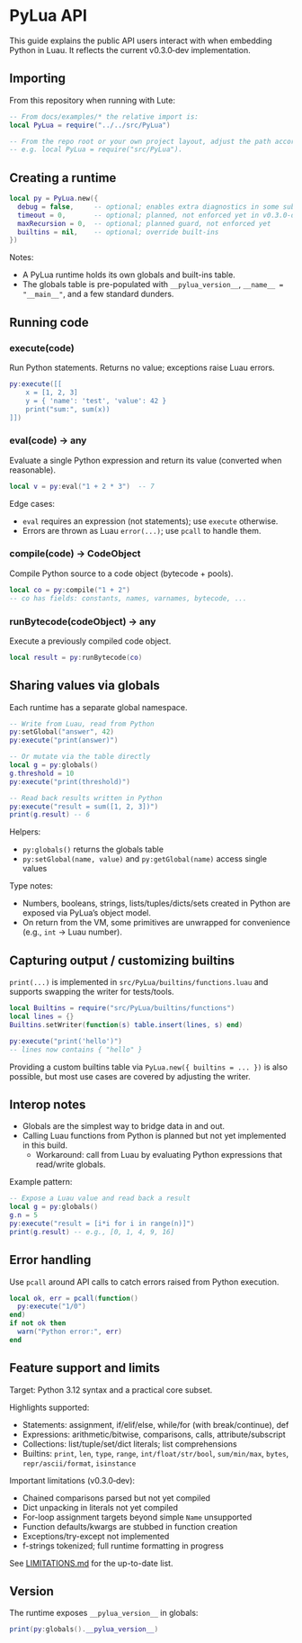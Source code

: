 # PyLua API

This guide explains the public API users interact with when embedding Python in Luau. It reflects the current v0.3.0‑dev implementation.

## Importing

From this repository when running with Lute:

```lua
-- From docs/examples/* the relative import is:
local PyLua = require("../../src/PyLua")

-- From the repo root or your own project layout, adjust the path accordingly,
-- e.g. local PyLua = require("src/PyLua").
```

## Creating a runtime

```lua
local py = PyLua.new({
  debug = false,     -- optional; enables extra diagnostics in some subsystems
  timeout = 0,       -- optional; planned, not enforced yet in v0.3.0‑dev
  maxRecursion = 0,  -- optional; planned guard, not enforced yet
  builtins = nil,    -- optional; override built-ins
})
```

Notes:

- A PyLua runtime holds its own globals and built-ins table.
- The globals table is pre-populated with `__pylua_version__`, `__name__ = "__main__"`, and a few standard dunders.

## Running code

### execute(code)

Run Python statements. Returns no value; exceptions raise Luau errors.

```lua
py:execute([[ 
    x = [1, 2, 3]
    y = { 'name': 'test', 'value': 42 }
    print("sum:", sum(x))
]])
```

### eval(code) -> any

Evaluate a single Python expression and return its value (converted when reasonable).

```lua
local v = py:eval("1 + 2 * 3")  -- 7
```

Edge cases:

- `eval` requires an expression (not statements); use `execute` otherwise.
- Errors are thrown as Luau `error(...)`; use `pcall` to handle them.

### compile(code) -> CodeObject

Compile Python source to a code object (bytecode + pools).

```lua
local co = py:compile("1 + 2")
-- co has fields: constants, names, varnames, bytecode, ...
```

### runBytecode(codeObject) -> any

Execute a previously compiled code object.

```lua
local result = py:runBytecode(co)
```

## Sharing values via globals

Each runtime has a separate global namespace.

```lua
-- Write from Luau, read from Python
py:setGlobal("answer", 42)
py:execute("print(answer)")

-- Or mutate via the table directly
local g = py:globals()
g.threshold = 10
py:execute("print(threshold)")

-- Read back results written in Python
py:execute("result = sum([1, 2, 3])")
print(g.result) -- 6
```

Helpers:

- `py:globals()` returns the globals table
- `py:setGlobal(name, value)` and `py:getGlobal(name)` access single values

Type notes:

- Numbers, booleans, strings, lists/tuples/dicts/sets created in Python are exposed via PyLua’s object model.
- On return from the VM, some primitives are unwrapped for convenience (e.g., `int` → Luau number).

## Capturing output / customizing builtins

`print(...)` is implemented in `src/PyLua/builtins/functions.luau` and supports swapping the writer for tests/tools.

```lua
local Builtins = require("src/PyLua/builtins/functions")
local lines = {}
Builtins.setWriter(function(s) table.insert(lines, s) end)

py:execute("print('hello')")
-- lines now contains { "hello" }
```

Providing a custom builtins table via `PyLua.new({ builtins = ... })` is also possible, but most use cases are covered by adjusting the writer.

## Interop notes

- Globals are the simplest way to bridge data in and out.
- Calling Luau functions from Python is planned but not yet implemented in this build.
  - Workaround: call from Luau by evaluating Python expressions that read/write globals.

Example pattern:

```lua
-- Expose a Luau value and read back a result
local g = py:globals()
g.n = 5
py:execute("result = [i*i for i in range(n)]")
print(g.result) -- e.g., [0, 1, 4, 9, 16]
```

## Error handling

Use `pcall` around API calls to catch errors raised from Python execution.

```lua
local ok, err = pcall(function()
  py:execute("1/0")
end)
if not ok then
  warn("Python error:", err)
end
```

## Feature support and limits

Target: Python 3.12 syntax and a practical core subset.

Highlights supported:

- Statements: assignment, if/elif/else, while/for (with break/continue), def
- Expressions: arithmetic/bitwise, comparisons, calls, attribute/subscript
- Collections: list/tuple/set/dict literals; list comprehensions
- Builtins: `print`, `len`, `type`, `range`, `int/float/str/bool`, `sum/min/max`, `bytes`, `repr/ascii/format`, `isinstance`

Important limitations (v0.3.0‑dev):

- Chained comparisons parsed but not yet compiled
- Dict unpacking in literals not yet compiled
- For-loop assignment targets beyond simple `Name` unsupported
- Function defaults/kwargs are stubbed in function creation
- Exceptions/try-except not implemented
- f-strings tokenized; full runtime formatting in progress

See [LIMITATIONS.md](LIMITATIONS.md) for the up-to-date list.

## Version

The runtime exposes `__pylua_version__` in globals:

```lua
print(py:globals().__pylua_version__)
```
